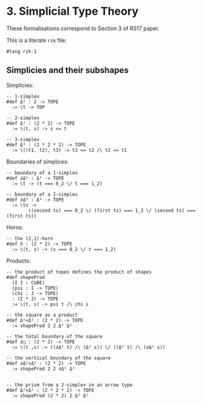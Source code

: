 # 3. Simplicial Type Theory

These formalisations correspond to Section 3 of RS17 paper.

This is a literate `rzk` file:

```rzk
#lang rzk-1
```

## Simplicies and their subshapes

Simplicies:

```rzk
-- 1-simplex
#def Δ¹ : 2 -> TOPE
  := \t -> TOP

-- 2-simplex
#def Δ² : (2 * 2) -> TOPE
  := \(t, s) -> s <= t

-- 3-simplex
#def Δ³ : (2 * 2 * 2) -> TOPE
  := \((t1, t2), t3) -> t3 <= t2 /\ t2 <= t1
```

Boundaries of simplices:

```rzk
-- boundary of a 1-simplex
#def ∂Δ¹ : Δ¹ -> TOPE
  := \t -> (t === 0_2 \/ t === 1_2)

-- boundary of a 2-simplex
#def ∂Δ² : Δ² -> TOPE
  := \ts ->
        ((second ts) === 0_2 \/ (first ts) === 1_2 \/ (second ts) === (first ts))
```

Horns:

```rzk
-- the (2,1)-horn
#def Λ : (2 * 2) -> TOPE
  := \(t, s) -> (s === 0_2 \/ t === 1_2)
```

Products:

```rzk
-- the product of topes defines the product of shapes
#def shapeProd
  (I J : CUBE)
  (psi : I -> TOPE)
  (chi : J -> TOPE)
  : (I * J) -> TOPE
  := \(t, s) -> psi t /\ chi s

-- the square as a product
#def Δ¹×Δ¹ : (2 * 2) -> TOPE
  := shapeProd 2 2 Δ¹ Δ¹

-- the total boundary of the square
#def ∂□ : (2 * 2) -> TOPE
  := \(t ,s) -> ((∂Δ¹ t) /\ (Δ¹ s)) \/ ((Δ¹ t) /\ (∂Δ¹ s))

-- the vertical boundary of the square
#def ∂Δ¹×Δ¹ : (2 * 2) -> TOPE
  := shapeProd 2 2 ∂Δ¹ Δ¹


-- the prism from a 2-simplex in an arrow type
#def Δ²×Δ¹ : (2 * 2 * 2) -> TOPE
  := shapeProd (2 * 2) 2 Δ² Δ¹
```
